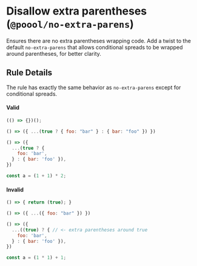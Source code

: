 # Disallow extra parentheses (`@poool/no-extra-parens`)

Ensures there are no extra parentheses wrapping code.
Add a twist to the default `no-extra-parens` that allows conditional spreads to be wrapped around parentheses, for better clarity.

## Rule Details

The rule has exactly the same behavior as `no-extra-parens` except for conditional spreads.

#### Valid

```javascript
(() => {})();

() => ({ ...(true ? { foo: "bar" } : { bar: "foo" }) })

() => ({
  ...(true ? {
    foo: 'bar',
  } : { bar: 'foo' }),
})

const a = (1 + 1) * 2;
```

#### Invalid

```javascript
() => { return (true); }

() => ({ ...({ foo: "bar" }) })

() => ({
  ...((true) ? { // <- extra parentheses around true
    foo: 'bar',
  } : { bar: 'foo' }),
})

const a = (1 * 1) + 1;
```
